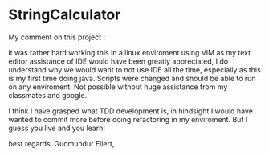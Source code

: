 # StringCalculator

My comment on this project : 

it was rather hard working this in a linux enviroment using VIM as my text editor assistance of IDE would have been greatly appreciated, I do understand why we would want to not use IDE all the time, especially as this is my first time doing java.  Scripts were changed and should be able to run on any enviroment. 
Not possible without huge assistance from my classmates and google.

I think I have grasped what TDD development is, in hindsight I would have wanted to commit more before doing refactoring in my enviroment.  But I guess you live and you learn!


best regards,
Gudmundur Ellert,
